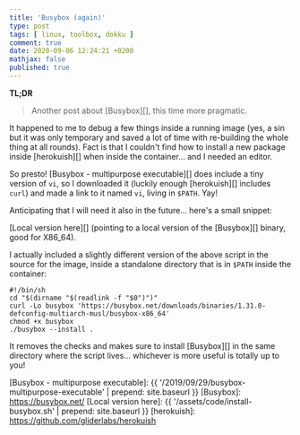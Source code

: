 ```yaml
---
title: 'Busybox (again)'
type: post
tags: [ linux, toolbox, dokku ]
comment: true
date: 2020-09-06 12:24:21 +0200
mathjax: false
published: true
---
```


**TL;DR**

> Another post about [Busybox][], this time more pragmatic.

It happened to me to debug a few things inside a running image (yes, a sin but
it was only temporary and saved a lot of time with re-building the whole thing
at all rounds). Fact is that I couldn't find how to install a new package
inside [herokuish][] when inside the container... and I needed an editor.

So presto! [Busybox - multipurpose executable][] does include a tiny version of
`vi`, so I downloaded it (luckily enough [herokuish][] includes `curl`) and
made a link to it named `vi`, living in `$PATH`. Yay!

Anticipating that I will need it also in the future... here's a small snippet:

<script src="https://gitlab.com/polettix/notechs/-/snippets/2012229.js"></script>

[Local version here][] (pointing to a local version of the [Busybox][] binary,
good for X86\_64).

I actually included a slightly different version of the above script in the
source for the image, inside a standalone directory that is in `$PATH` inside
the container:

```shell
#!/bin/sh
cd "$(dirname "$(readlink -f "$0")")"
curl -Lo busybox 'https://busybox.net/downloads/binaries/1.31.0-defconfig-multiarch-musl/busybox-x86_64'
chmod +x busybox
./busybox --install .
```

It removes the checks and makes sure to install [Busybox][] in the same
directory where the script lives... whichever is more useful is totally up to
you!

[Busybox - multipurpose executable]: {{ '/2019/09/29/busybox-multipurpose-executable' | prepend: site.baseurl }}
[Busybox]: https://busybox.net/
[Local version here]: {{ '/assets/code/install-busybox.sh' | prepend: site.baseurl }}
[herokuish]: https://github.com/gliderlabs/herokuish
